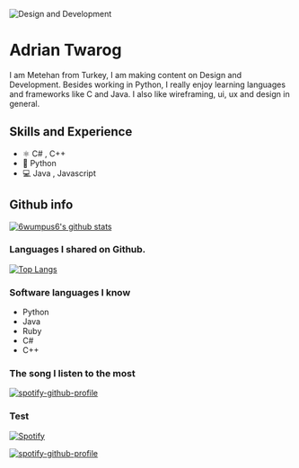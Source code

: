 ![Design and Development](https://cdn.discordapp.com/attachments/675538346973462528/848379502400241694/freeCodeCamp.jpg)

# Adrian Twarog
I am Metehan from Turkey, I am making content on Design and Development. Besides working in Python, I really enjoy learning languages and frameworks like C and Java. I also like wireframing, ui, ux and design in general.

## Skills and Experience
* ⚛ C# , C++
* 📱 Python
* 💻 Java , Javascript

## Github info

[
![6wumpus6's github stats](https://github-readme-stats.vercel.app/api?username=6wumpus6&show_icons=true&line_height=21&show_icons=true&theme=vue)](https://github.com/6wumpus6/github-readme-stats)

### Languages I shared on Github.

[
![Top Langs](https://github-readme-stats.vercel.app/api/top-langs/?username=6wumpus6&show_icons=true&layout=compact&theme=vue)](https://github.com/6wumpus6/github-readme-stats)

### Software languages I know

- Python
- Java
- Ruby
- C#
- C++



### The song I listen to the most

[![spotify-github-profile](https://spotify-github-profile.vercel.app/api/view?uid=vvxm4yy9aomu37lqtgiedyh4p&cover_image=true&theme=novatorem)](https://spotify-github-profile.vercel.app/api/view?uid=vvxm4yy9aomu37lqtgiedyh4p&redirect=true)


### Test

[![Spotify](https://spotify-mw574xrit-mthngs22-gmailcom.vercel.app)](https://open.spotify.com/user/vvxm4yy9aomu37lqtgiedyh4p)

[![spotify-github-profile](https://spotify-mw574xrit-mthngs22-gmailcom.vercel.app&cover_image=true&templates=spotify.html.j2)](https://spotify-mw574xrit-mthngs22-gmailcom.vercel.app/api/view?uid=vvxm4yy9aomu37lqtgiedyh4p&redirect=true)
